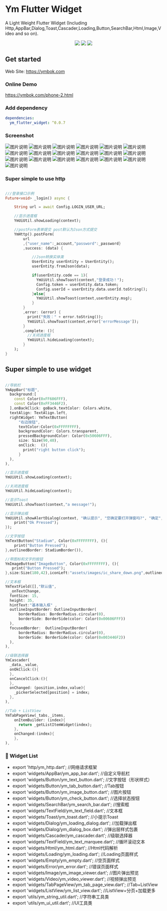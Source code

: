 # Ym Flutter Widget
A Light Weight Flutter Widget
(Including Http,AppBar,Dialog,Toast,Cascader,Loading,Button,SearchBar,Html,Image,Video and so on).


<p align="center" >
    <img src="https://img.shields.io/badge/flutter-2.2.0-green" />
    <img src="https://img.shields.io/badge/ym flutter widget-0.0.6-orange" />
    <img src="https://img.shields.io/badge/dio-4.9.0-blue" />
</p>
  
## Get started

Web Site: https://ymbok.com

### Online Demo

https://ymbok.com/phone-2.html

### Add dependency

```yaml
dependencies:
  ym_flutter_widget: ^0.0.7
```

### Screenshot

![图片说明](https://ymbok.com/static/ym_flutter_widget/screenshot/1.png?a=2 "1.png")
![图片说明](https://ymbok.com/static/ym_flutter_widget/screenshot/2.png?a=2 "2.png")
![图片说明](https://ymbok.com/static/ym_flutter_widget/screenshot/3.png?a=2 "3.png")
![图片说明](https://ymbok.com/static/ym_flutter_widget/screenshot/4.png?a=2 "4.png")
![图片说明](https://ymbok.com/static/ym_flutter_widget/screenshot/5.png?a=2 "5.png")
![图片说明](https://ymbok.com/static/ym_flutter_widget/screenshot/6.png?a=2 "6.png")
![图片说明](https://ymbok.com/static/ym_flutter_widget/screenshot/7.png?a=2 "7.png")
![图片说明](https://ymbok.com/static/ym_flutter_widget/screenshot/8.png?a=2 "8.png")
![图片说明](https://ymbok.com/static/ym_flutter_widget/screenshot/9.png?a=2 "9.png")
![图片说明](https://ymbok.com/static/ym_flutter_widget/screenshot/10.png?a=2 "10.png")
![图片说明](https://ymbok.com/static/ym_flutter_widget/screenshot/11.png?a=2 "11.png")
![图片说明](https://ymbok.com/static/ym_flutter_widget/screenshot/12.png?a=2 "12.png")
![图片说明](https://ymbok.com/static/ym_flutter_widget/screenshot/13.png?a=2 "13.png")
![图片说明](https://ymbok.com/static/ym_flutter_widget/screenshot/14.png?a=2 "14.png")
![图片说明](https://ymbok.com/static/ym_flutter_widget/screenshot/15.png?a=2 "15.png")
![图片说明](https://ymbok.com/static/ym_flutter_widget/screenshot/16.png?a=2 "16.png")
![图片说明](https://ymbok.com/static/ym_flutter_widget/screenshot/17.png?a=2 "17.png")
![图片说明](https://ymbok.com/static/ym_flutter_widget/screenshot/18.png?a=2 "18.png")
![图片说明](https://ymbok.com/static/ym_flutter_widget/screenshot/19.png?a=2 "19.png")

### Super simple to use http

```dart

///登录接口示例
Future<void> _login() async {

    String url = await Config.LOGIN_USER_URL;

    //显示进度框
    YmUiUtil.showLoading(context);

    //postForm表单提交 post默认为Json方式提交
    YmHttp().postForm(
        url
        ,{"user_name":_account,"password":_password}
        ,success: (data) {

            //Json转换实体类
            UserEntity userEntity = UserEntity();
            userEntity.fromJson(data);

            if(userEntity.code == 1){
              YmUiUtil.showToast(context,"登录成功！");
              Config.token = userEntity.data.token;
              Config.userId = userEntity.data.userId.toString();
            }else{
              YmUiUtil.showToast(context,userEntity.msg);
            }
        }
        ,error: (error) {
          print("失败：" + error.toString());
          YmUiUtil.showToast(context,error['errorMessage']);
        }
        ,complete: (){
          //关闭进度框
          YmUiUtil.hideLoading(context);
        }
    );
}
```

## Super simple to use widget

```dart

//导航栏
YmAppBar("标题",
  background:[
    const Color(0xFF606FFF),
    const Color(0xFF3446F2),
  ],onBackClick: goBack,textColor: Colors.white,
  textAlign: TextAlign.left,
  rightWidget: YmTextButton(
      "右边按钮",
      textColor:Color(0xFFFFFFFF),
      backgroundColor: Colors.transparent,
      pressedBackgroundColor: Color(0x50606FFF),
      size: Size(90,40),
      onClick:  (){
        print("right button click");
      }
  ),
),

//显示进度框
YmUiUtil.showLoading(context);

//关闭进度框
YmUiUtil.hideLoading(context);

//显示Toast
YmUiUtil.showToast(context,"a message!");

//显示弹出框
YmUiUtil.showAlertDialog(context, "确认提示", "您确定要打开弹窗吗?", "确定", "取消",onOkPressed: (){
    print("Ok Pressed");
});

//文字按钮
YmTextButton("Stadium", Color(0xFFFFFFFF), (){
    print("Button Pressed");
},outlinedBorder: StadiumBorder()),

//带图标和文字的按钮
YmImageButton("ImageButton", Color(0xFFFFFFFF), (){
   print("Button Pressed");
},size:Size(180,42),iconLeft:"assets/images/ic_share_down.png",outlinedBorder:StadiumBorder()),

//文本框
YmTextField([],"默认值",
  _onTextChange,
  fontSize: 15,
  height: 35,
  hintText:"基本输入框" ,
  outlineInputBorder: OutlineInputBorder(
      borderRadius: BorderRadius.circular(0),
      borderSide: BorderSide(color: Color(0x00606FFF))
  ),
  focusedBorder:  OutlineInputBorder(
      borderRadius: BorderRadius.circular(0),
      borderSide: BorderSide(color: Color(0x003446F2))
  ),
),

//级联选择器
YmCascader(
  _data,_value,
  onOkClick:(){
  },
  onCancelClick:(){
  },
  onChanged: (position,index,value){
    _pickerSelected[position] = index;
  },
),

//Tab + ListView
YmTabPageView(_tabs,_items,
    onItemBuilder: (index){
      return _getListItemWidget(index);
    },
    onChanged:(index){
    },
),

```

### 🎉  Widget List

- export 'http/ym_http.dart';                           //网络请求框架
- export 'widgets/AppBar/ym_app_bar.dart';              //自定义导航栏
- export 'widgets/Button/ym_text_button.dart';          //文字按钮（形状样式）
- export 'widgets/Button/ym_tab_button.dart';           //Tab按钮
- export 'widgets/Button/ym_image_button.dart';         //图片按钮
- export 'widgets/Button/ym_check_button.dart';         //选择状态按钮
- export 'widgets/SearchBar/ym_search_bar.dart';        //搜索框
- export 'widgets/TextField/ym_text_field.dart';        //文本框
- export 'widgets/Toast/ym_toast.dart';                 //小提示Toast
- export 'widgets/Dialog/ym_loading_dialog.dart';       //加载弹出框
- export 'widgets/Dialog/ym_dialog_box.dart';           //弹出层样式包裹
- export 'widgets/Cascader/ym_cascader.dart';           //级联选择器
- export 'widgets/TextField/ym_text_marquee.dart';      //循环滚动文本
- export 'widgets/Html/ym_html.dart';                   //Html代码解析
- export 'widgets/Loading/ym_loading.dart';             //Loading页面样式
- export 'widgets/Empty/ym_empty.dart';                 //空页面样式
- export 'widgets/Error/ym_error.dart';                 //错误页面样式
- export 'widgets/Image/ym_image_viewer.dart';          //图片弹出预览
- export 'widgets/Video/ym_video_viewer.dart';          //视频弹出预览
- export 'widgets/TabPageView/ym_tab_page_view.dart';   //Tab+ListView
- export 'widgets/ListView/ym_list_view.dart';          //ListView+分页+加载更多
- export 'utils/ym_string_util.dart';                   //字符串工具类
- export 'utils/ym_ui_util.dart';                       //UI工具类

